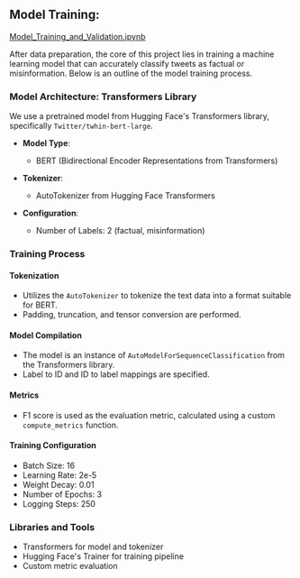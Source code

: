 ## Model Training:

[Model_Training_and_Validation.ipynb](https://github.com/roupenminassian/LLMxTwitter/blob/main/Model%20Training//Model_Training_and_Validation.ipynb)

After data preparation, the core of this project lies in training a machine learning model that can accurately classify tweets as factual or misinformation. Below is an outline of the model training process.

### Model Architecture: Transformers Library

We use a pretrained model from Hugging Face's Transformers library, specifically `Twitter/twhin-bert-large`.

- **Model Type**:
  - BERT (Bidirectional Encoder Representations from Transformers)
- **Tokenizer**:

  - AutoTokenizer from Hugging Face Transformers

- **Configuration**:
  - Number of Labels: 2 (factual, misinformation)

### Training Process

#### Tokenization

- Utilizes the `AutoTokenizer` to tokenize the text data into a format suitable for BERT.
- Padding, truncation, and tensor conversion are performed.

#### Model Compilation

- The model is an instance of `AutoModelForSequenceClassification` from the Transformers library.
- Label to ID and ID to label mappings are specified.

#### Metrics

- F1 score is used as the evaluation metric, calculated using a custom `compute_metrics` function.

#### Training Configuration

- Batch Size: 16
- Learning Rate: 2e-5
- Weight Decay: 0.01
- Number of Epochs: 3
- Logging Steps: 250

### Libraries and Tools

- Transformers for model and tokenizer
- Hugging Face's Trainer for training pipeline
- Custom metric evaluation
